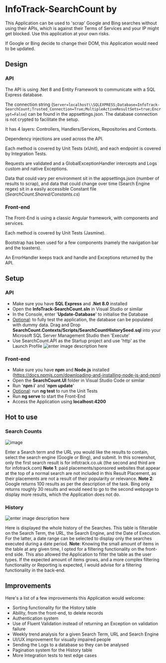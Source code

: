 # InfoTrack-SearchCount by 
This Application can be used to 'scrap' Google and Bing searches without using their APIs, which is against their Terms of Services and your IP might get blocked.
Use this application at your own risks.

If Google or Bing decide to change their DOM, this Application would need to be updated.

## Design
### API
The API is using .Net 8 and Entity Framework to communicate with a SQL Express database.

The connection string (`Server=localhost\\SQLEXPRESS;Database=InfoTrack-SearchCount;Trusted_Connection=True;MultipleActiveResultSets=true;Encrypt=False`) can be found in the appsettings.json.
The database connection is not crypted to facilitate the setup.

It has 4 layers: Controllers, Handlers/Services, Repositories and Contexts.

Dependency injections are used across the API.

Each method is covered by Unit Tests (xUnit), and each endpoint is covered by Integration Tests.

Requests are validated and a GlobalExceptionHandler intercepts and Logs custom and native Exceptions.

Data that could vary per environment sit in the appsettings.json (number of results to scrap),
and data that could change over time (Search Engine regex) sit in a easily accessible Constant file (*SearchCount.Shared/Constants.cs*)

### Front-end
The Front-End is using a classic Angular framework, with components and services.

Each method is covered by Unit Tests (Jasmine).

Bootstrap has been used for a few components (namely the navigation bar and the toasters).

An ErrorHandler keeps track and handle and Exceptions returned by the API.

## Setup
### API
 - Make sure you have **SQL Express** and **.Net 8.0** installed
 - Open the **InfoTrack-SearchCount.sln** in Visual Studio or similar
 - In the Console, enter '**Update-Database**' to initialise the Database
 - <ins>Optional</ins>: to fully test the application, the database can be populated with dummy data.
 Drag and Drop **SearchCount.Contexts/Scripts/SearchCountHistorySeed.sql** into your Microsoft SQL Server Management Studio then 'Execute'
 - Use SearchCount.API as the Startup project and use 'http' as the Launch Profile
![enter image description here](https://github.com/rafschryn/InfoTrack-SearchCount/assets/159721556/cc7dc77d-0551-4b46-bf8d-32e43af389be)

### Front-end

- Make sure you have **npm** and **Node.js** installed (https://docs.npmjs.com/downloading-and-installing-node-js-and-npm)
 - Open the **SearchCount.UI** folder in Visual Studio Code or similar
 - Run '**npm i**' and '**npm update**'
 - <ins>Optional</ins>: run **ng test** to run the Unit Tests
 - Run **ng serve** to start the Front-End
 - Access the Application using **localhost:4200**

## Hot to use
### Search Counts
![image](https://github.com/rafschryn/InfoTrack-SearchCount/assets/159721556/782b25bf-d412-435e-aca6-d9b084564f65)

Enter a Search term and the URL you would like the results to contain, select the search engine (Google or Bing),
and submit.
In this screenshot, only the first search result is for infotrack.co.uk (the second and third are for infotrack.com)
**Note 1**: paid placements/sponsored websites that appear at the top of a normal search are not included in this Result Placement, as their placements are not a result of their popularity or relevance. 
**Note 2**: Google returns 100 results as per the description of the task. Bing only returns roughly 30 results and would need to go to the second webpage to display more results, which the Application does not do.

### History
![enter image description here](https://github.com/rafschryn/InfoTrack-SearchCount/assets/159721556/b376f8f4-21c0-4072-b515-b9b18a383021)

Here is displayed the whole history of the Searches.
This table is filterable on the Search Term, the URL, the Search Engine, and the Date of Execution.
For the latter, a date range can be selected to display only the searches executed during a date period.
**Note**: Knowing the small amount of items in the table at any given time, I opted for a filtering functionality on the front-end side. This also allowed the Application to filter the table as the user types.
If the expected amount of items grows, and a more complex filtering functionality or Reporting is expected, I would advise for a filtering functionality in the back-end.

## Improvements
Here's a list of a few improvements this Application would welcome:

 - Sorting functionality for the History table
 - Ability, from the front-end, to delete records
 - Authentication system
 - Use of Fluent Validation instead of returning an Exception on validation failure
 - Weekly trend analysis for a given Search Term, URL and Search Engine
 - UI/UX improvement for visually impaired people
 - Sending the Logs to a database so they can be analysed
 - Pagination system for the History table
 - More Integration tests to test edge cases
